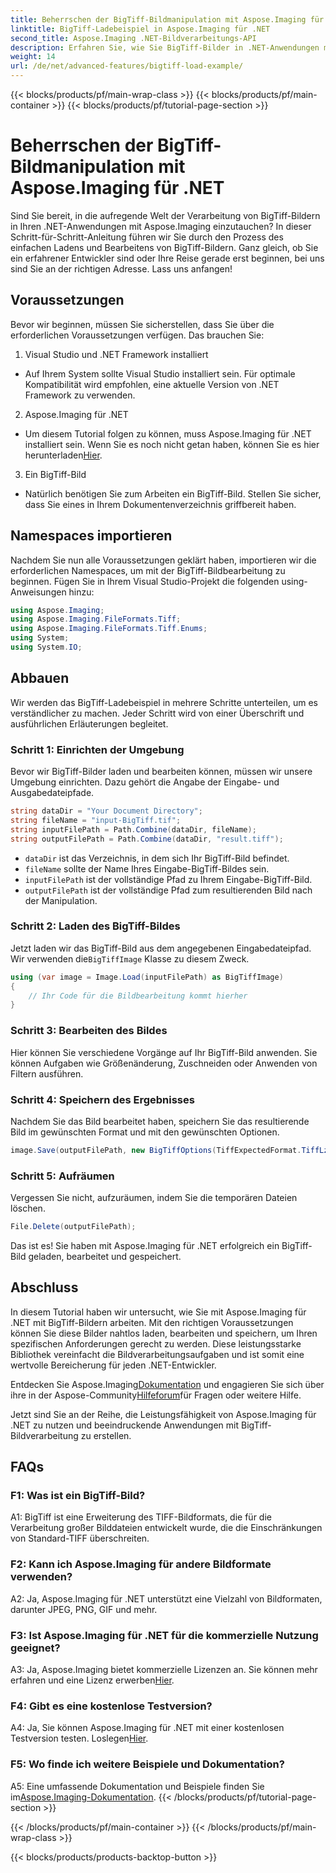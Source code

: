 ```yaml
---
title: Beherrschen der BigTiff-Bildmanipulation mit Aspose.Imaging für .NET
linktitle: BigTiff-Ladebeispiel in Aspose.Imaging für .NET
second_title: Aspose.Imaging .NET-Bildverarbeitungs-API
description: Erfahren Sie, wie Sie BigTiff-Bilder in .NET-Anwendungen mit Aspose.Imaging für .NET bearbeiten. Befolgen Sie unsere Schritt-für-Schritt-Anleitung für eine reibungslose Bildbearbeitung.
weight: 14
url: /de/net/advanced-features/bigtiff-load-example/
---
```


{{< blocks/products/pf/main-wrap-class >}}
{{< blocks/products/pf/main-container >}}
{{< blocks/products/pf/tutorial-page-section >}}

# Beherrschen der BigTiff-Bildmanipulation mit Aspose.Imaging für .NET

Sind Sie bereit, in die aufregende Welt der Verarbeitung von BigTiff-Bildern in Ihren .NET-Anwendungen mit Aspose.Imaging einzutauchen? In dieser Schritt-für-Schritt-Anleitung führen wir Sie durch den Prozess des einfachen Ladens und Bearbeitens von BigTiff-Bildern. Ganz gleich, ob Sie ein erfahrener Entwickler sind oder Ihre Reise gerade erst beginnen, bei uns sind Sie an der richtigen Adresse. Lass uns anfangen!

## Voraussetzungen

Bevor wir beginnen, müssen Sie sicherstellen, dass Sie über die erforderlichen Voraussetzungen verfügen. Das brauchen Sie:

1. Visual Studio und .NET Framework installiert
- Auf Ihrem System sollte Visual Studio installiert sein. Für optimale Kompatibilität wird empfohlen, eine aktuelle Version von .NET Framework zu verwenden.

2. Aspose.Imaging für .NET
-  Um diesem Tutorial folgen zu können, muss Aspose.Imaging für .NET installiert sein. Wenn Sie es noch nicht getan haben, können Sie es hier herunterladen[Hier](https://releases.aspose.com/imaging/net/).

3. Ein BigTiff-Bild
- Natürlich benötigen Sie zum Arbeiten ein BigTiff-Bild. Stellen Sie sicher, dass Sie eines in Ihrem Dokumentenverzeichnis griffbereit haben.

## Namespaces importieren

Nachdem Sie nun alle Voraussetzungen geklärt haben, importieren wir die erforderlichen Namespaces, um mit der BigTiff-Bildbearbeitung zu beginnen. Fügen Sie in Ihrem Visual Studio-Projekt die folgenden using-Anweisungen hinzu:

```csharp
using Aspose.Imaging;
using Aspose.Imaging.FileFormats.Tiff;
using Aspose.Imaging.FileFormats.Tiff.Enums;
using System;
using System.IO;
```

## Abbauen

Wir werden das BigTiff-Ladebeispiel in mehrere Schritte unterteilen, um es verständlicher zu machen. Jeder Schritt wird von einer Überschrift und ausführlichen Erläuterungen begleitet.

### Schritt 1: Einrichten der Umgebung

Bevor wir BigTiff-Bilder laden und bearbeiten können, müssen wir unsere Umgebung einrichten. Dazu gehört die Angabe der Eingabe- und Ausgabedateipfade.

```csharp
string dataDir = "Your Document Directory";
string fileName = "input-BigTiff.tif";
string inputFilePath = Path.Combine(dataDir, fileName);
string outputFilePath = Path.Combine(dataDir, "result.tiff");
```

- `dataDir` ist das Verzeichnis, in dem sich Ihr BigTiff-Bild befindet.
- `fileName` sollte der Name Ihres Eingabe-BigTiff-Bildes sein.
- `inputFilePath` ist der vollständige Pfad zu Ihrem Eingabe-BigTiff-Bild.
- `outputFilePath` ist der vollständige Pfad zum resultierenden Bild nach der Manipulation.

### Schritt 2: Laden des BigTiff-Bildes

 Jetzt laden wir das BigTiff-Bild aus dem angegebenen Eingabedateipfad. Wir verwenden die`BigTiffImage` Klasse zu diesem Zweck.

```csharp
using (var image = Image.Load(inputFilePath) as BigTiffImage)
{
    // Ihr Code für die Bildbearbeitung kommt hierher
}
```

### Schritt 3: Bearbeiten des Bildes

Hier können Sie verschiedene Vorgänge auf Ihr BigTiff-Bild anwenden. Sie können Aufgaben wie Größenänderung, Zuschneiden oder Anwenden von Filtern ausführen.

### Schritt 4: Speichern des Ergebnisses

Nachdem Sie das Bild bearbeitet haben, speichern Sie das resultierende Bild im gewünschten Format und mit den gewünschten Optionen.

```csharp
image.Save(outputFilePath, new BigTiffOptions(TiffExpectedFormat.TiffLzwRgba));
```

### Schritt 5: Aufräumen

Vergessen Sie nicht, aufzuräumen, indem Sie die temporären Dateien löschen.

```csharp
File.Delete(outputFilePath);
```

Das ist es! Sie haben mit Aspose.Imaging für .NET erfolgreich ein BigTiff-Bild geladen, bearbeitet und gespeichert.

## Abschluss

In diesem Tutorial haben wir untersucht, wie Sie mit Aspose.Imaging für .NET mit BigTiff-Bildern arbeiten. Mit den richtigen Voraussetzungen können Sie diese Bilder nahtlos laden, bearbeiten und speichern, um Ihren spezifischen Anforderungen gerecht zu werden. Diese leistungsstarke Bibliothek vereinfacht die Bildverarbeitungsaufgaben und ist somit eine wertvolle Bereicherung für jeden .NET-Entwickler.

 Entdecken Sie Aspose.Imaging[Dokumentation](https://reference.aspose.com/imaging/net/) und engagieren Sie sich über ihre in der Aspose-Community[Hilfeforum](https://forum.aspose.com/)für Fragen oder weitere Hilfe.

Jetzt sind Sie an der Reihe, die Leistungsfähigkeit von Aspose.Imaging für .NET zu nutzen und beeindruckende Anwendungen mit BigTiff-Bildverarbeitung zu erstellen.

## FAQs

### F1: Was ist ein BigTiff-Bild?

A1: BigTiff ist eine Erweiterung des TIFF-Bildformats, die für die Verarbeitung großer Bilddateien entwickelt wurde, die die Einschränkungen von Standard-TIFF überschreiten.

### F2: Kann ich Aspose.Imaging für andere Bildformate verwenden?

A2: Ja, Aspose.Imaging für .NET unterstützt eine Vielzahl von Bildformaten, darunter JPEG, PNG, GIF und mehr.

### F3: Ist Aspose.Imaging für .NET für die kommerzielle Nutzung geeignet?

 A3: Ja, Aspose.Imaging bietet kommerzielle Lizenzen an. Sie können mehr erfahren und eine Lizenz erwerben[Hier](https://purchase.aspose.com/buy).

### F4: Gibt es eine kostenlose Testversion?

 A4: Ja, Sie können Aspose.Imaging für .NET mit einer kostenlosen Testversion testen. Loslegen[Hier](https://releases.aspose.com/).

### F5: Wo finde ich weitere Beispiele und Dokumentation?

 A5: Eine umfassende Dokumentation und Beispiele finden Sie im[Aspose.Imaging-Dokumentation](https://reference.aspose.com/imaging/net/).
{{< /blocks/products/pf/tutorial-page-section >}}

{{< /blocks/products/pf/main-container >}}
{{< /blocks/products/pf/main-wrap-class >}}

{{< blocks/products/products-backtop-button >}}
